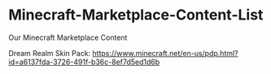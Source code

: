 # Minecraft-Marketplace-Content-List
Our Minecraft Marketplace Content

Dream Realm Skin Pack: https://www.minecraft.net/en-us/pdp.html?id=a6137fda-3726-491f-b36c-8ef7d5ed1d6b  
